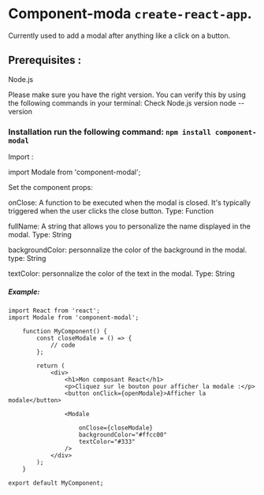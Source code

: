 # Component-moda `create-react-app`.

Currently used to add a modal after anything like a click on a button.

## Prerequisites :

Node.js

Please make sure you have the right version. You can verify this by using the following commands in your terminal:
Check Node.js version
node --version

### Installation run the following command: `npm install component-modal`

Import :

import Modale from 'component-modal';

Set the component props:

onClose: A function to be executed when the modal is closed. It's typically triggered when the user clicks the close button.
Type: Function

fullName: A string that allows you to personalize the name displayed in the modal.
Type: String

backgroundColor: personnalize the color of the background in the modal.
type: String

textColor: personnalize the color of the text in the modal.
Type: String

##### Example:

    import React from 'react';
    import Modale from 'component-modal';

        function MyComponent() {
            const closeModale = () => {
                // code
            };

            return (
                <div>
                    <h1>Mon composant React</h1>
                    <p>Cliquez sur le bouton pour afficher la modale :</p>
                    <button onClick={openModale}>Afficher la modale</button>

                    <Modale

                        onClose={closeModale}
                        backgroundColor="#ffcc00"
                        textColor="#333"
                    />
                </div>
            );
        }

    export default MyComponent;
